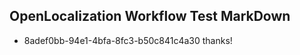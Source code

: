 ## OpenLocalization Workflow Test MarkDown
* 8adef0bb-94e1-4bfa-8fc3-b50c841c4a30 thanks!

<!--HONumber=Aug16_HO4-->



